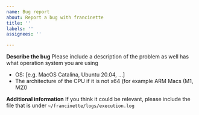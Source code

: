```yaml
---
name: Bug report
about: Report a bug with francinette
title: ''
labels: ''
assignees: ''

---
```


**Describe the bug**
Please include a description of the problem as well has what operation system you are using
 - OS: [e.g. MacOS Catalina, Ubuntu 20.04, ...]
 - The architecture of the CPU if it is not x64 (for example ARM Macs (M1, M2))

**Additional information**
If you think it could be relevant, please include the file that is under `~/francinette/logs/execution.log`
